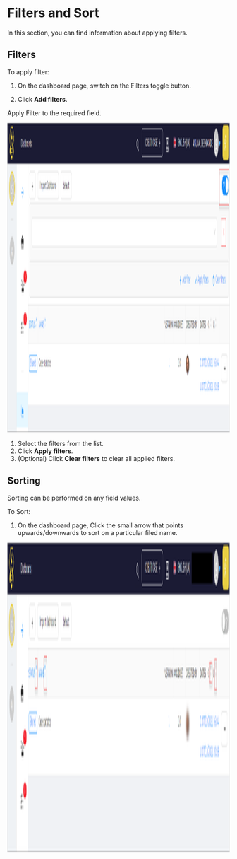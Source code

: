 # Filters and Sort

In this section, you can find information about applying filters.

## Filters

To apply filter:

1. On the dashboard page, switch on the Filters toggle button.

1. Click **Add filters**.

Apply Filter to the required field.

   <img src="../../../images/user-guides/analyst-corner/dashboard/filter-dashboard.png" alt="filter dashboard" width="700" height="700"/>

1. Select the filters from the list.
1. Click **Apply filters**.
1. (Optional) Click **Clear filters** to clear all applied filters.

## Sorting

Sorting can be performed on any field values.  

To Sort:

1. On the dashboard page, Click the small arrow that points upwards/downwards to sort on a particular filed name. 

<img src="../../../images/user-guides/analyst-corner/dashboard/filter-sort-dashboard.png" alt="sort dashboard" width="700" height="700"/>
